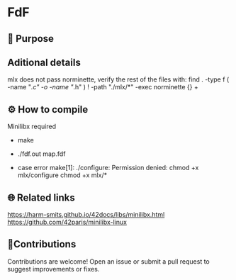 # FdF


## 🚀 Purpose


## Aditional details
mlx does not pass norminette, verify the rest of the files with:
find . -type f \( -name "*.c" -o -name "*.h" \) ! -path "./mlx/*" -exec norminette {} +


## ⚙️ How to compile
Minilibx required
* make
* ./fdf.out map.fdf

* case error make[1]: ./configure: Permission denied:
chmod +x mlx/configure
chmod +x mlx/*

  
## 🌐 Related links
https://harm-smits.github.io/42docs/libs/minilibx.html
https://github.com/42paris/minilibx-linux

##  🤝Contributions
Contributions are welcome! Open an issue or submit a pull request to suggest improvements or fixes.
